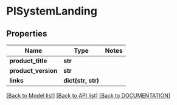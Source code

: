 # PISystemLanding

## Properties
Name | Type | Notes
------------ | ------------- | -------------
**product_title** | **str**
**product_version** | **str**
**links** | **dict(str, str)**

[[Back to Model list]](../../DOCUMENTATION.md#documentation-for-models) [[Back to API list]](../../DOCUMENTATION.md#documentation-for-api-endpoints) [[Back to DOCUMENTATION]](../../DOCUMENTATION.md)
